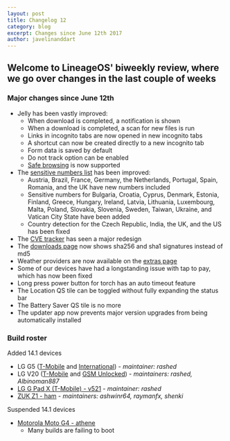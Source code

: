 ```yaml
---
layout: post
title: Changelog 12
category: blog
excerpt: Changes since June 12th 2017
author: javelinanddart
---
```


## Welcome to LineageOS' biweekly review, where we go over changes in the last couple of weeks

### Major changes since June 12th

* Jelly has been vastly improved:
  * When download is completed, a notification is shown
  * When a download is completed, a scan for new files is run
  * Links in incognito tabs are now opened in new incognito tabs
  * A shortcut can now be created directly to a new incognito tab
  * Form data is saved by default
  * Do not track option can be enabled
  * [Safe browsing](https://android-developers.googleblog.com/2017/06/whats-new-in-webview-security.html) is now supported
* The [sensitive numbers list](https://www.lineageos.org/Changelog-10/) has been improved:
  * Austria, Brazil, France, Germany, the Netherlands, Portugal, Spain, Romania, and the UK have new numbers included
  * Sensitive numbers for Bulgaria, Croatia, Cyprus, Denmark, Estonia, Finland, Greece, Hungary, Ireland, Latvia, Lithuania, Luxembourg, Malta, Poland, Slovakia, Slovenia, Sweden, Taiwan, Ukraine, and Vatican City State have been added
  * Country detection for the Czech Republic, India, the UK, and the US has been fixed
* The [CVE tracker](https://cve.lineageos.org/) has seen a major redesign
* The [downloads page](https://download.lineageos.org/) now shows sha256 and sha1 signatures instead of md5
* Weather providers are now available on the [extras page](https://download.lineageos.org/extras)
* Some of our devices have had a longstanding issue with tap to pay, which has now been fixed
* Long press power button for torch has an auto timeout feature
* The Location QS tile can be toggled without fully expanding the status bar
* The Battery Saver QS tile is no more
* The updater app now prevents major version upgrades from being automatically installed

### Build roster

Added 14.1 devices

* LG G5 ([T-Mobile](https://wiki.lineageos.org/devices/h830) and [International](https://wiki.lineageos.org/devices/h850)) - _maintainer: rashed_
* LG V20 ([T-Mobile](https://wiki.lineageos.org/devices/h918) and [GSM Unlocked](https://wiki.lineageos.org/devices/us996)) - _maintainers: rashed, Albinoman887_
* [LG G Pad X (T-Mobile) - v521](https://wiki.lineageos.org/devices/v521) - _maintainer: rashed_
* [ZUK Z1 - ham](https://wiki.lineageos.org/devices/ham) - _maintainers: ashwinr64, raymanfx, shenki_

Suspended 14.1 devices

* [Motorola Moto G4 - athene](https://wiki.lineageos.org/devices/athene)
  * Many builds are failing to boot
